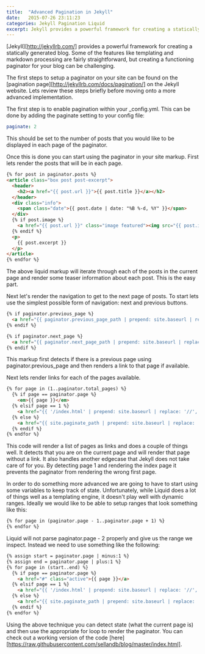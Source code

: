 ```yaml
---
title:  "Advanced Pagination in Jekyll"
date:   2015-07-26 23:11:23
categories: Jekyll Pagination Liquid
excerpt: Jekyll provides a powerful framework for creating a statically generated blog. Some of the features like templating and markdown processing are fairly straightforward, but creating a functioning paginator for your blog can be challenging.
---
```

[Jekyll][http://jekyllrb.com/] provides a powerful framework for creating a statically generated blog. Some of the features like templating and markdown processing are fairly straightforward, but creating a functioning paginator for your blog can be challenging.

The first steps to setup a paginator on your site can be found on the [pagination page][http://jekyllrb.com/docs/pagination/] on the Jekyll website. Lets review these steps briefly before moving onto a more advanced implementation.

The first step is to enable pagination within your _config.yml. This can be done by adding the paginate setting to your config file:

``` yaml
paginate: 2
```

This should be set to the number of posts that you would like to be displayed in each page of the paginator.

Once this is done you can start using the paginator in your site markup. First lets render the posts that will be in each page.

``` html
{% for post in paginator.posts %}
<article class="box post post-excerpt">
  <header>
    <h2><a href="{{ post.url }}">{{ post.title }}</a></h2>
  </header>
  <div class="info">
    <span class="date">{{ post.date | date: "%B %-d, %Y" }}</span>
  </div>
  {% if post.image %}
    <a href="{{ post.url }}" class="image featured"><img src="{{ post.image }}" alt="" /></a>
  {% endif %}
  <p>
    {{ post.excerpt }}
  </p>
</article>
{% endfor %}
```

The above liquid markup will iterate through each of the posts in the current page and render some teaser information about each post. This is the easy part.

Next let's render the navigation to get to the next page of posts. To start lets use the simplest possible form of navigation: next and previous buttons.

``` html
{% if paginator.previous_page %}
  <a href="{{ paginator.previous_page_path | prepend: site.baseurl | replace: '//', '/' }}" class="button previous">Previous Page</a>
{% endif %}

{% if paginator.next_page %}
  <a href="{{ paginator.next_page_path | prepend: site.baseurl | replace: '//', '/' }}" class="button next">Next Page</a>
{% endif %}
```

This markup first detects if there is a previous page using paginator.previous_page and then renders a link to that page if available.

Next lets render links for each of the pages available.

``` html
{% for page in (1..paginator.total_pages) %}
  {% if page == paginator.page %}
    <em>{{ page }}</em>
  {% elsif page == 1 %}
    <a href="{{ '/index.html' | prepend: site.baseurl | replace: '//', '/' }}">{{ page }}</a>
  {% else %}
    <a href="{{ site.paginate_path | prepend: site.baseurl | replace: '//', '/' | replace: ':num', page }}">{{ page }}</a>
  {% endif %}
{% endfor %}
```

This code will render a list of pages as links and does a couple of things well. It detects that you are on the current page and will render that page without a link. It also handles another edgecase that Jekyll does not take care of for you. By detecting page 1 and rendering the index page it prevents the paginator from rendering the wrong first page.

In order to do something more advanced we are going to have to start using some variables to keep track of state. Unfortunately, while Liquid does a lot of things well as a templating engine, it doesn't play well with dynamic ranges. Ideally we would like to be able to setup ranges that look something like this:

``` html
{% for page in (paginator.page - 1..paginator.page + 1) %}
{% endfor %}
```

Liquid will not parse paginator.page - 2 properly and give us the range we inspect. Instead we need to use something like the following:

``` html
{% assign start = paginator.page | minus:1 %}
{% assign end = paginator.page | plus:1 %}
{% for page in (start..end) %}
  {% if page == paginator.page %}
    <a href="#" class="active">{{ page }}</a>
  {% elsif page == 1 %}
    <a href="{{ '/index.html' | prepend: site.baseurl | replace: '//', '/' }}">{{ page }}</a>
  {% else %}
    <a href="{{ site.paginate_path | prepend: site.baseurl | replace: '//', '/' | replace: ':num', page }}">{{ page }}</a>
  {% endif %}
{% endfor %}
```

Using the above technique you can detect state (what the current page is) and then use the appropriate for loop to render the paginator. You can check out a working version of the code [here][https://raw.githubusercontent.com/sellandb/blog/master/index.html].
